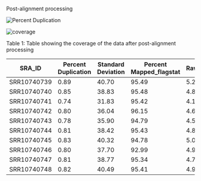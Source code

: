 Post-alignment processing

![Percent Duplication](https://user-images.githubusercontent.com/71617037/158240737-339ae5cf-74fa-487f-8f4b-0783a78b2019.png)



![coverage](https://user-images.githubusercontent.com/71617037/158240814-9659c3c0-2770-4123-b65a-60cb09e4408c.png)



Table 1: Table showing the coverage of the data after post-alignment processing 

| SRA_ID | Percent Duplication | Standard Deviation | Percent Mapped_flagstat | Raw_Coverage |
|--------| -----------------| -------------------| ----------------------- | -------------|
|SRR10740739| 0.89       |     40.70        |         95.49           | 5.21        |
|SRR10740740| 0.85      |      38.83        |         95.48           | 4.87        |
|SRR10740741| 0.74         |     31.83          |         95.42           | 4.15         |
|SRR10740742| 0.80 |       36.04 |         96.15| 4.60|
|SRR10740743| 0.78 | 35.90                  | 94.79 |         4.57 |
|SRR10740744| 0.81 | 38.42 | 95.43 | 4.85 |
|SRR10740745| 0.83|  40.32| 94.78 | 5.05 |
|SRR10740746| 0.80 | 37.70 | 92.99 | 4.97 |
|SRR10740747| 0.81 | 38.77| 95.34| 4.78|
|SRR10740748| 0.82| 40.49| 95.41| 4.97| <p>&nbsp;</p>  






